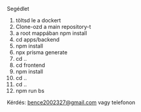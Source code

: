 Segédlet

1. töltsd le a dockert
2. Clone-ozd a main repository-t
3. a root mappában npm install
4. cd apps/backend
5. npm install
6. npx prisma generate
7. cd ..
8. cd frontend
9. npm install
10. cd ..
11. cd ..
12. npm run bs

Kérdés: bence2002327@gmail.com vagy telefonon
